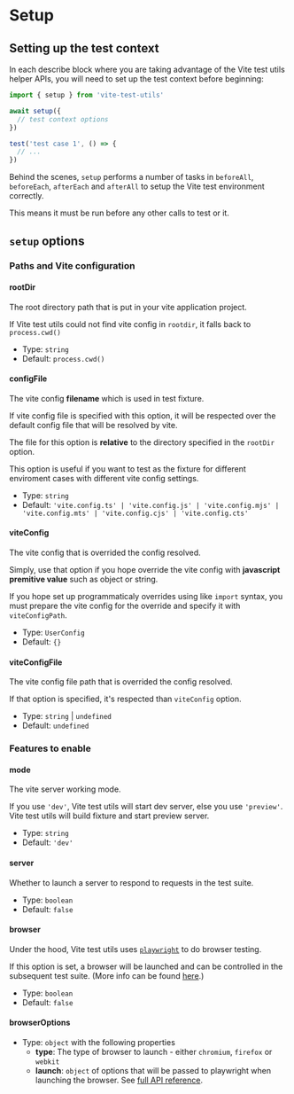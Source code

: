 # Setup

## Setting up the test context

In each describe block where you are taking advantage of the Vite test utils helper APIs, you will need to set up the test context before beginning:

```ts
import { setup } from 'vite-test-utils'

await setup({
  // test context options
})

test('test case 1', () => {
  // ...
})
```

Behind the scenes, `setup` performs a number of tasks in `beforeAll`, `beforeEach`, `afterEach` and `afterAll` to setup the Vite test environment correctly.

This means it must be run before any other calls to test or it.

## `setup` options

### Paths and Vite configuration

#### rootDir

The root directory path that is put in your vite application project.

If Vite test utils could not find vite config in `rootdir`, it falls back to `process.cwd()`

- Type: `string`
- Default: `process.cwd()`

#### configFile

The vite config **filename** which is used in test fixture.

If vite config file is specified with this option, it will be respected over the default config file that will be resolved by vite.

The file for this option is **relative** to the directory specified in the `rootDir` option.

This option is useful if you want to test as the fixture for different enviroment cases with different vite config settings.

- Type: `string`
- Default: `'vite.config.ts' | 'vite.config.js' | 'vite.config.mjs' | 'vite.config.mts' | 'vite.config.cjs' | 'vite.config.cts'`

#### viteConfig

The vite config that is overrided the config resolved.

Simply, use that option if you hope override the vite config with **javascript premitive value** such as object or string.

If you hope set up programmaticaly overrides using like `import` syntax, you must prepare the vite config for the override and specify it with `viteConfigPath`.

- Type: `UserConfig`
- Default: `{}`

#### viteConfigFile

The vite config file path that is overrided the config resolved.

If that option is specified, it's respected than `viteConfig` option.

- Type: `string` | `undefined`
- Default: `undefined`

### Features to enable

#### mode

The vite server working mode.

If you use `'dev'`, Vite test utils will start dev server, else you use `'preview'`. Vite test utils will build fixture and start preview server.

- Type: `string`
- Default: `'dev'`

#### server

Whether to launch a server to respond to requests in the test suite.

- Type: `boolean`
- Default: `false`

#### browser

Under the hood, Vite test utils uses [`playwright`](https://playwright.dev/) to do browser testing.

If this option is set, a browser will be launched and can be controlled in the subsequent test suite. (More info can be found [here](/guide/browser).)

- Type: `boolean`
- Default: `false`

#### browserOptions

- Type: `object` with the following properties
  - **type**: The type of browser to launch - either `chromium`, `firefox` or `webkit`
  - **launch**: `object` of options that will be passed to playwright when launching the browser. See [full API reference](https://playwright.dev/docs/api/class-browsertype#browser-type-launch).
